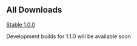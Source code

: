 ## All Downloads 

[Stable 1.0.0](https://github.com/LandarXT/C73Editor/releases/download/1.0/C73.zip)

Development builds for 1.1.0 will be available soon
